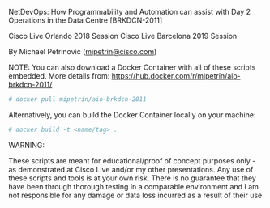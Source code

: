 NetDevOps: How Programmability and Automation can assist with Day 2 Operations in the Data Centre [BRKDCN-2011]

Cisco Live Orlando 2018 Session
Cisco Live Barcelona 2019 Session

By Michael Petrinovic (mipetrin@cisco.com)


NOTE: You can also download a Docker Container with all of these scripts embedded. More details from:
https://hub.docker.com/r/mipetrin/aio-brkdcn-2011/


```YAML
# docker pull mipetrin/aio-brkdcn-2011
```


Alternatively, you can build the Docker Container locally on your machine:

```YAML
# docker build -t <name/tag> .
```

WARNING:

These scripts are meant for educational/proof of concept purposes only - as demonstrated at Cisco Live and/or my other presentations. Any use of these scripts and tools is at your own risk. There is no guarantee that they have been through thorough testing in a comparable environment and I am not responsible for any damage or data loss incurred as a result of their use
